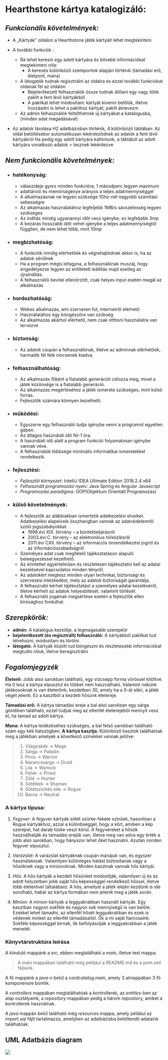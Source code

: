 # **Hearthstone kártya katalogizáló:**

## *Funkcionális követelmények:*

 - A „Kártyák” oldalon a Hearthstone játék kártyáit lehet megtekinteni
   
 - A további funkciók :
	 - Rá lehet keresni egy adott kártyára és bővebb információkat megtekinteni róla:
		 - A keresés különböző szempontok alapján történik (támadási erő, életpont, mana)
	 - A látogatók tudnak regisztrálni az oldalra és ezzel további funkciókat oldanak fel az oldalon
		 - Bejelentkezett felhasználók össze tudnak állítani egy vagy több paklit a fent lévő kártyákból
		 - A paklikat lehet módosítani: kártyát kivenni belőlük, illetve hozzáadni is lehet a paklihoz kártyát; paklit átnevezni
	 - Az admin felhasználók feltölthetnek új kártyákat a katalógusba, (minden adat 
 megadásával)

- Az adatok tárolása H2 adatbázisban történik, 4 különböző táblában:
Az oldal betöltésekor automatikusan lekérdeződnek az adatok a fent lévő kártyákról
Ha pedig egy adott kártyára kattintunk, a táblából az adott kártyára vonatkozó adatok > lesznek lekérdezve

## *Nem funkcionális követelmények:*

- ### hatékonyság:
	- válaszideje gyors minden funkcióra, 1 másodperc legyen maximum
	- adattároló és memóriaigénye arányos a teljes adatmennyiséggel
	- A alkalmazásnak ne legyen szüksége 1Ghz-nél nagyobb számítási sebességre
	- Az alkalmazás használatához legfeljebb 1MB/s sávszélesség legyen szükséges
	- Az indítás mindig ugyanannyi időt vesz igénybe, ez legfeljebb 3mp
	- A bezárás hosszabb időt vehet igénybe a teljes adatmennyiségtől függően, de nem lehet több, mint 10mp

- ### megbízhatóság:
	-  A funkciók mindig elérhetőek és végrehajtódnak akkor is, ha az adatok sérülnek
	- Ha a program mégis lefagyna, a felhasználónak muszáj, hogy engedélyezve legyen az erőltetett leállítás majd esetleg az újraindítás.
	- A felhasználói bevitel ellenőrzött, csak helyes input esetén reagál az alkalmazás

- ### hordozhatóság:
	- Webes alkalmazás, ami szerveren fut, internetről elérhető
	- Használatához egy böngészőre van szükség
	- Az alkalmazás akárhol elérhető, nem csak otthoni használatra van tervezve
	
- ### biztonság:
	- Az adatok csupán a felhasználónak, illetve az adminnak elérhetőek, harmadik fél felé nincsenek kiadva.

- ### felhasználhatóság:
	- Az alkalmazás főként a fiatalabb generációt célozza meg, mivel a játék közönsége is a fiatalabb generáció.
	- Az alkalmazás megértéséhez a játék ismerete szükséges, mint külső forrás.
	- Fejlesztők számára könnyen kezelhető.

- ### működési:
	- Egyszerre egy felhasználó tudja igénybe venni a programot egyetlen gépen.
	- Az átlagos használati idő fél-1 óra.
	- A használati idő alatt a program funkciói folyamatosan igénybe vannak véve.
	- A felhasználók többsége minimális informatikai ismeretekkel rendelkezik.
	
- ### fejlesztési:
	- *Fejlesztői környezet:* IntelliJ IDEA Ultimate Edition 2018.2.4 x64
	-  *Felhasznált programozási nyelv:* Java Spring és Angular Javascript
	-  *Programozási paradigma:* OOP(Objektum Orientált Programozás)
	
- ### külső követelmények:
	- A fejlesztők az alábbiakban ismertetik adatkezelési elveiket. Adatkezelési alapelveik összhangban vannak az adatvédelemről szóló jogszabályokkal:
		- 1998.évi XIX. törvény – a büntetőeljárásról
		- 2003.évi C. törvény – az elektronikus hírközlésről
		- 2011.évi CXII. törvény – az információs önrendelkezési jogról és az információszabadságról
	- Személyes adat csak megfelelő tájékoztatáson alapuló beleegyezéssel kezelhető.
	- Az érintettet egyértelműen és részletesen tájékoztatni kell az adatai kezelésével kapcsolatos minden tényről.
	- Az adatokért megtesz minden olyan technikai, biztonsági és szervezési intézkedést, mely az adatok biztonságát garantálja.
	- A felhasználó kérhet tájékoztatást a személyes adatai kezeléséről, illetve kérheti az adatok helyesbítését, valamint törlését.
	- A felhasználó jogainak megsértése esetén a fejlesztők ellen bírósághoz fordulhat.
	
## *Szerepkörök:*
- **admin:** A katalógus kezelője, a legmagasabb szerepkör
-  **bejelentkezett (és regisztrált) felhasználó:** A kártyákból paklikat tud létrehozni, módosítani és törölni
 - **látogató:** A kártyák között tud böngészni és részletesebb információkat megtudni róluk, illetve beregisztrálni

## *Fogalomjegyzék*

**Életerő:** Jobb alsó sarokban található, egy vízcsepp forma vörössel kitöltve. Ha 0 lesz a kártya elpusztul és többet nem használható. Valamint nekünk játékosoknak is van életerőnk, kezdetben 30, amely ha a 0-át eléri, a játék végét jelenti. Ez a kasztból a kezdeti hősünk életereje.

**Támadási erő:** A kártya támadási ereje a bal alsó sarokban egy sárga gömbben található, ezzel tudjuk meg az ellenfél életerejéből mennyit vesz el, ha támad az adott kártya.

**Mana:** A kártya leidézéséhez szükséges, a bal felső sarokban található szám egy kék hatszögben.
**A kártya kasztja:** Különböző kasztok találhatóak meg a játékban amelyek a következő színekkel vannak jelölve:

 > 1. Világoskék -> Mage
>  2. Sárga -> Paladin
 > 3. Piros -> Warrior
 > 4. Narancssárga -> Druid
 > 5. Lila -> Warlock
 > 6. Fehér -> Priest
> 7. Zöld -> Hunter
 > 8. Sötétkék -> Shaman 
 > 9. Sötétszürkés kék -> Rogue
 > 10. Barna -> Neutral
 
### **A kártya típusa:**
 
 1. *Fegyver:* A fegyver kártyák sötét szürke-fekete színűek, hasonlóan a Rogue kártyákhoz, azzal a különbséggel, hogy a kört, amiben a kép szerepel, hat darab tüske veszi körül. A fegyvereket a hősök használhatják és támadási erejük van, illetve meg van adva egy érték a jobb alsó sarokban, hogy hányszor lehet őket használni. Azután minden fegyver elpusztul.
 
 2. *Varázslat:* A varázslat kártyáknak csupán manájuk van, és egyszer használatosak. Valamilyen különleges hatást biztosítanak vagy a hősöknek vagy a minionoknak. Minden kasztnak vannak hős kártyái.

3. *Hős:* A hős kártyák a kezdeti hősünket módosítják, valamilyen új és az adott helyzetben jobb saját hős képességgel rendelkező hőssel, illetve több életerővel (általában). A hős, amellyel a játék elején kezdünk is ide sorolható, habár az kártya formában nem jelenik meg a játék során.

4. *Minion:* A minion kártyák a leggyakrabban használt kártyák. Egy kasztban nagyon sokféle és nagyon sok mennyiségű is van belőle. Ezekkel lehet támadni, az ellenfél hősét leggyakrabban és ezek is védenek minket az ellenfél támadásaitól. Ők a mi saját harcosaink. Sokféle képességgel bírnak, ők befolyásolják a leggyakrabban a játék menetét.

### **Könyvtárstruktúra leírása**

A kiinduló mappánk a  _src_, ebben megtalálható a  _main_, illetve test mappa.

>A main mappában található meg például a README.md és a pom.xml fájlaink. 

A fő mappánk a  _java_-n belül a  _cardcatalog.main_, amely 3 almappában 3 fő komponensre bomlik. 

A  _controllers_  mappában megtalálhatóak a kontrollerek, az  _entities_-ben az alap osztályaink, a  _repository_  mappában pedig a három repository, amiket a kontrollerek használnak. 

A  _java_  mappán belül található még  _resources_  mappa, amely például az import.sql fájlt tartalmazza, amelyben az adatbázisba betöltendő adataink találhatóak.

## UML Adatbázis diagram

![](.\hsproj\hscatalog\uml_database.png)
